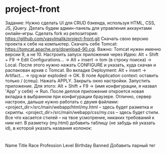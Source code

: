 # project-front
Задание: Нужно сделать UI для CRUD бэкенда, используя HTML, CSS, JS, jQuery.
Делать будем админ-панель для управления аккаунтами онлайн-игры.
Сделать fork из репозитория: https://github.com/vasylmalik/project-front.git
Скачать свою версию проекта к себе на компьютер.
Скачать себе Tomcat: https://tomcat.apache.org/download-90.cgi. Важно: Tomcat нужен именно версии 9, а не 10.
Настроить запуск приложения через Идею: Alt + Shift + F9 -> Edit Configurations… -> Alt + insert -> tom 
(в строку поиска) -> Local.
После этого нужно нажать CONFIGURE и указать, куда скачан и распакован архив с Tomcat.
Во вкладке Deployment: Alt + insert -> Artifact… -> rpg:war exploded -> OK.
В поле Application context: оставить только / (слеш). Нажать APPLY.
Закрыть окно настройки. Запустить приложение. Для этого: Alt + Shift + F9 -> (имя конфигурации, я назвал 'App" у себя)
-> Run. После деплоя приложения откроется новая вкладка в выбранном при конфигурации браузере. 
Отлично, сервер настроен, дальше нужно работать с двумя файлами:
<project_dir>/src/main/webapp/html/my.html – здесь будет разметка и скрипты.
<project_dir>/src/main/webapp/css/my.css – здесь будет стили. Все что касается стилей – на твое усмотрение,
никаких требований к ним нет.
В разметку (my.html) добавить таблицу (не забудь ей указать id), в которой указать названия колонок:
#
Name
Title
Race
Profession
Level
Birthday
Banned
Добавить парный тег <script> – здесь будем писать функции.
Первая функция должна отправлять GET запрос на URL "/rest/players" – получить список. 
Результат нужно добавить к таблице из п.7 (вот и пригодился id таблицы).
Если все сделал правильно – после перезапуска сервера у тебя на странице будет отображаться таблица на 4 строки.
В первой строке – имена колонок, в остальных – данные, которые пришли с сервера.
Теперь, желательно, добавить таблице границы ячеек, а то информация вообще нечитаемая.
Теперь займемся пейджингом. Для этого нужно:
Под таблицей добавить секцию, например, <div>, в которой будут кнопки пейджинга.
Добавить функцию, которая отправит GET запрос на сервер, который возвращает общее количество аккаунтов на сервере.
URL: "/rest/players/count".
Добавить выпадающий список на 3-4 числовых значения, сколько показывать аккаунтов за раз.
Числа должны быть в диапазоне от 3 до 20 включительно.
В методе отображения списка аккаунтов (п.9) добавим расчет количества страниц,
которые нужны при заданном количестве аккаунтов на страницу, чтоб можно было просмотреть все аккаунты.
В функцию показа списка аккаунтов добавь параметр, который будет отвечать за номер страницы,
которую показывать. Откорректируй URL, чтоб он параметрами запроса передавал "pageNumber" и "pageSize". 
Теперь при смене количества на страницу в выпадающем списке, должно показываться запрошенное количество аккаунтов:
Теперь давай подкрасим номер текущей страницы, а то неудобно…
Добавим в таблицу еще 2 колонки: Edit и Delete. 
Для каждой строки давай добавим иконки, которые будут отвечать за редактирование и удаление каждой записи. 
Можешь использовать либо картинки, которые есть в <project_dir>/src/main/webapp/img/, либо используй свои.
Напиши функцию, которая будет отвечать за удаление аккаунта. Для этого нужно отправлять DELETE запрос на сервер 
на URL "/rest/players/{id}". При клике на картинку корзины – вызывай эту функцию. 
После вызова – не забудь обновлять список аккаунтов на текущей странице.
До удаления аккаунта с id=23
После удаления аккаунта с id=23. Обрати внимание, никаких кнопок, кроме корзины, не нажималось.
Теперь напиши функцию, которая отвечает за редактирование аккаунта. При клике на нее давай скроем кнопку “Delete”,
а картинку кнопки “Edit” поменяем на “Save”.
Теперь добавим функционал для редактирования аккаунта. По клику на кнопку “Edit”, 
кроме смены картинки, нужно делать поля редактируемыми:
Name
Title
Race
Profession
Banned
Обрати внимание, что значение в полях для редактирования должны быть те, что есть в аккаунте.
Теперь сделаем отправку изменений по клику на кнопку “Save”.
Для этого нужно отправить POST запрос на URL “/rest/players/{id}” и 
в качестве тела запроса передать значения всех пяти полей, которые можно изменять в виде JSON. 
Используй JSON.stringify({…}); После изменения, не забудь перезагрузить данные на текущей странице.
Итак, из CRUD на данный момент должно быть сделано все, кроме “C” (Create). 
После кнопок пейджинга, добавь горизонтальную линию и текст о том, что здесь можно создать новый аккаунт. 
Кроме этого, добавь блоки текста и поля для ввода для параметров аккаунта:
Name – текст, от 1 до 12 символов.
Title – текст, от 1 до 30 символов.
Race – выпадающий список, допустимые значения смотри в API.
Profession – выпадающий список, допустимые значения смотри в API.
Level – число от 0 до 100.
Birthday – дата (<input type="date" …).
Banned – булевое значение.
Теперь добавь кнопку, по клику на которую все введенные данные будут отправляться на сервер. 
Используй POST запрос на URL /rest/players. 
После ответа сервера, не забудь очистить поля для ввода данных и перезапросить список аккаунтов на текущей странице.
Теперь можно добавить "красоты" через стили – здесь все на твое усмотрение. 
